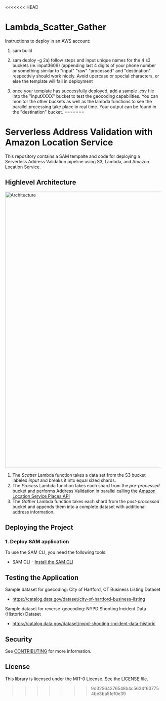 <<<<<<< HEAD

# Lambda_Scatter_Gather

Instructions to deploy in an AWS account: 

1) sam build
2) sam deploy -g 
	2a) follow steps and input unique names for the 4 s3 buckets (ie. input3609) (appending last 4 digits of your phone number or something similar to "input" "raw" "processed" and "destination" respectivly should work nicely. Avoid upercase or special characters, or else the template will fail in deployment 

3) once your template has successfully deployed, add a sample .csv file into the "inputXXXX" bucket to test the geocoding capabilities. You can monitor the other buckets as well as the lambda functions to see the parallel processing take place in real time. Your output can be found in the "destination" bucket.
=======
# Serverless Address Validation with Amazon Location Service

This repository contains a SAM tempalte and code for deploying a Serverless Address Validation pipeline using S3, Lambda, and Amazon Location Service.

## Highlevel Architecture
<img width="891" alt="Architecture" src="https://user-images.githubusercontent.com/73195085/141511303-9475720d-778d-4fd6-9305-3c2acdf00484.png">

  1.	The *Scatter* Lambda function takes a data set from the S3 bucket labeled *input* and breaks it into equal sized shards. 
  2.	The *Process* Lambda function takes each shard from the *pre-processed* bucket and performs Address Validation in parallel calling the [Amazon Location Service Places API](https://docs.aws.amazon.com/location-places/latest/APIReference/Welcome.html)
  3.	The *Gather* Lambda function takes each shard from the *post-processed* bucket and appends them into a complete dataset with additional address information.


## Deploying the Project
### 1. Deploy SAM application 

To use the SAM CLI, you need the following tools:

 - SAM CLI - [Install the SAM CLI](https://docs.aws.amazon.com/serverless-application-model/latest/developerguide/serverless-sam-cli-install.html)


## Testing the Application

Sample dataset for goecoding: City of Hartford, CT Business Listing Dataset
 - https://catalog.data.gov/dataset/city-of-hartford-business-listing

Sample dataset for reverse-geocoding: NYPD Shooting Incident Data (Historic) Dataset
 - https://catalog.data.gov/dataset/nypd-shooting-incident-data-historic


## Security

See [CONTRIBUTING](CONTRIBUTING.md#security-issue-notifications) for more information.

## License

This library is licensed under the MIT-0 License. See the LICENSE file.
>>>>>>> 9d32564376548b4c5634f637754be3ba5fef0e39

